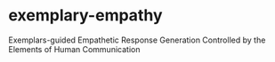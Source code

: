 # exemplary-empathy
Exemplars-guided Empathetic Response Generation Controlled by the Elements of Human Communication
